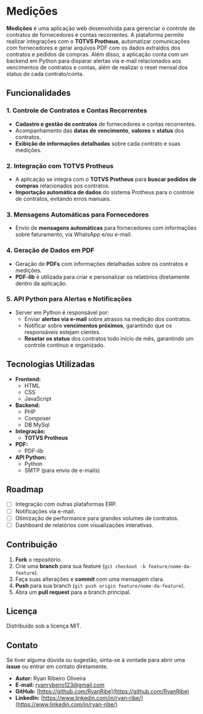 # Medições

**Medições** é uma aplicação web desenvolvida para gerenciar o controle de contratos de fornecedores e contas recorrentes. A plataforma permite realizar integrações com o **TOTVS Protheus**, automatizar comunicações com fornecedores e gerar arquivos PDF com os dados extraídos dos contratos e pedidos de compras. Além disso, a aplicação conta com um backend em Python para disparar alertas via e-mail relacionados aos vencimentos de contratos e contas, além de realizar o reset mensal dos status de cada contrato/conta.

## Funcionalidades

### 1. **Controle de Contratos e Contas Recorrentes**

- **Cadastro e gestão de contratos** de fornecedores e contas recorrentes.
- Acompanhamento das **datas de vencimento**, **valores** e **status** dos contratos.
- **Exibição de informações detalhadas** sobre cada contrato e suas medições.

### 2. **Integração com TOTVS Protheus**

- A aplicação se integra com o **TOTVS Protheus** para **buscar pedidos de compras** relacionados aos contratos.
- **Importação automática de dados** do sistema Protheus para o controle de contratos, evitando erros manuais.

### 3. **Mensagens Automáticas para Fornecedores**

- Envio de **mensagens automáticas** para fornecedores com informações sobre faturamento, via WhatsApp e/ou e-mail.

### 4. **Geração de Dados em PDF**

- Geração de **PDFs** com informações detalhadas sobre os contratos e medições.
- **PDF-lib** é utilizada para criar e personalizar os relatórios diretamente dentro da aplicação.

### 5. **API Python para Alertas e Notificações**

- Server em Python é responsável por:
  - Enviar **alertas via e-mail** sobre atrasos na medição dos contratos.
  - Notificar sobre **vencimentos próximos**, garantindo que os responsáveis estejam cientes.
  - **Resetar os status** dos contratos todo início de mês, garantindo um controle contínuo e organizado.

## Tecnologias Utilizadas

- **Frontend:**
  - HTML
  - CSS
  - JavaScript
- **Backend:**
  - PHP
  - Composer
  - DB MySql
- **Integração:**
  - **TOTVS Protheus**
- **PDF:**
  - PDF-lib
- **API Python:**
  - Python
  - SMTP (para envio de e-mails)

## Roadmap

- [ ] Integração com outras plataformas ERP.
- [ ] Notificações via e-mail.
- [ ] Otimização de performance para grandes volumes de contratos.
- [ ] Dashboard de relatórios com visualizações interativas.

## Contribuição

1. **Fork** o repositório.
2. Crie uma **branch** para sua feature (`git checkout -b feature/nome-da-feature`).
3. Faça suas alterações e **commit** com uma mensagem clara.
4. **Push** para sua branch (`git push origin feature/nome-da-feature`).
5. Abra um **pull request** para a branch principal.

## Licença

Distribuído sob a licença MIT.

## Contato

Se tiver alguma dúvida ou sugestão, sinta-se à vontade para abrir uma **issue** ou entrar em contato diretamente.

- **Autor:** Ryan Ribeiro Oliveira
- **E-mail:** ryanrybeiro123@gmail.com
- **GitHub:** [https://github.com/RyanRibe](https://github.com/RyanRibe)
- **LinkedIn:** [https://www.linkedin.com/in/ryan-ribe/](https://www.linkedin.com/in/ryan-ribe/)
